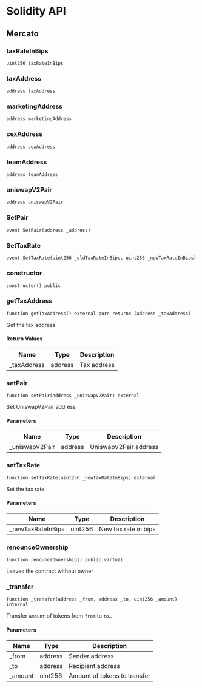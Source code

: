 # Solidity API

## Mercato

### taxRateInBips

```solidity
uint256 taxRateInBips
```

### taxAddress

```solidity
address taxAddress
```

### marketingAddress

```solidity
address marketingAddress
```

### cexAddress

```solidity
address cexAddress
```

### teamAddress

```solidity
address teamAddress
```

### uniswapV2Pair

```solidity
address uniswapV2Pair
```

### SetPair

```solidity
event SetPair(address _address)
```

### SetTaxRate

```solidity
event SetTaxRate(uint256 _oldTaxRateInBips, uint256 _newTaxRateInBips)
```

### constructor

```solidity
constructor() public
```

### getTaxAddress

```solidity
function getTaxAddress() external pure returns (address _taxAddress)
```

Get the tax address

#### Return Values

| Name | Type | Description |
| ---- | ---- | ----------- |
| _taxAddress | address | Tax address |

### setPair

```solidity
function setPair(address _uniswapV2Pair) external
```

Set UniswapV2Pair address

#### Parameters

| Name | Type | Description |
| ---- | ---- | ----------- |
| _uniswapV2Pair | address | UniswapV2Pair address |

### setTaxRate

```solidity
function setTaxRate(uint256 _newTaxRateInBips) external
```

Set the tax rate

#### Parameters

| Name | Type | Description |
| ---- | ---- | ----------- |
| _newTaxRateInBips | uint256 | New tax rate in bips |

### renounceOwnership

```solidity
function renounceOwnership() public virtual
```

Leaves the contract without owner

### _transfer

```solidity
function _transfer(address _from, address _to, uint256 _amount) internal
```

Transfer `amount` of tokens from `from` to `to`..

#### Parameters

| Name | Type | Description |
| ---- | ---- | ----------- |
| _from | address | Sender address |
| _to | address | Recipient address |
| _amount | uint256 | Amount of tokens to transfer |

